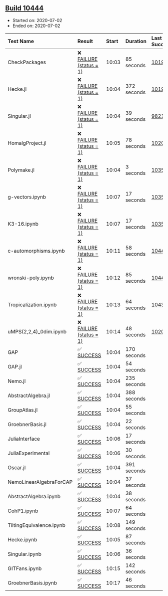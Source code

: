 ## [Build 10444](https://oscarci.mathematik.uni-kl.de/job/oscar/10444/)

* Started on: 2020-07-02
* Ended on: 2020-07-02

| Test Name    | Result | Start | Duration | Last Success | First Failure |
|:-------------|:-------|:------|:---------|:-------------|:--------------|
| CheckPackages | ❌ [FAILURE (status = 1)](https://oscarci.mathematik.uni-kl.de/job/oscar/10444/artifact/logs/build-10444/CheckPackages.log) | 10:03 | 85 seconds | [10197](https://oscarci.mathematik.uni-kl.de/job/oscar/10197/) | [10198](https://oscarci.mathematik.uni-kl.de/job/oscar/10198/) |
| Hecke.jl | ❌ [FAILURE (status = 1)](https://oscarci.mathematik.uni-kl.de/job/oscar/10444/artifact/logs/build-10444/Hecke.jl.log) | 10:04 | 372 seconds | [10197](https://oscarci.mathematik.uni-kl.de/job/oscar/10197/) | [10198](https://oscarci.mathematik.uni-kl.de/job/oscar/10198/) |
| Singular.jl | ❌ [FAILURE (status = 1)](https://oscarci.mathematik.uni-kl.de/job/oscar/10444/artifact/logs/build-10444/Singular.jl.log) | 10:04 | 39 seconds | [9821](https://oscarci.mathematik.uni-kl.de/job/oscar/9821/) | [9822](https://oscarci.mathematik.uni-kl.de/job/oscar/9822/) |
| HomalgProject.jl | ❌ [FAILURE (status = 1)](https://oscarci.mathematik.uni-kl.de/job/oscar/10444/artifact/logs/build-10444/HomalgProject.jl.log) | 10:05 | 78 seconds | [10209](https://oscarci.mathematik.uni-kl.de/job/oscar/10209/) | [10210](https://oscarci.mathematik.uni-kl.de/job/oscar/10210/) |
| Polymake.jl | ❌ [FAILURE (status = 1)](https://oscarci.mathematik.uni-kl.de/job/oscar/10444/artifact/logs/build-10444/Polymake.jl.log) | 10:04 | 3 seconds | [10356](https://oscarci.mathematik.uni-kl.de/job/oscar/10356/) | [10357](https://oscarci.mathematik.uni-kl.de/job/oscar/10357/) |
| g-vectors.ipynb | ❌ [FAILURE (status = 1)](https://oscarci.mathematik.uni-kl.de/job/oscar/10444/artifact/logs/build-10444/g-vectors.ipynb.log) | 10:07 | 17 seconds | [10356](https://oscarci.mathematik.uni-kl.de/job/oscar/10356/) | [10357](https://oscarci.mathematik.uni-kl.de/job/oscar/10357/) |
| K3-16.ipynb | ❌ [FAILURE (status = 1)](https://oscarci.mathematik.uni-kl.de/job/oscar/10444/artifact/logs/build-10444/K3-16.ipynb.log) | 10:07 | 17 seconds | [10356](https://oscarci.mathematik.uni-kl.de/job/oscar/10356/) | [10357](https://oscarci.mathematik.uni-kl.de/job/oscar/10357/) |
| c-automorphisms.ipynb | ❌ [FAILURE (status = 1)](https://oscarci.mathematik.uni-kl.de/job/oscar/10444/artifact/logs/build-10444/c-automorphisms.ipynb.log) | 10:11 | 58 seconds | [10443](https://oscarci.mathematik.uni-kl.de/job/oscar/10443/) | [10444](https://oscarci.mathematik.uni-kl.de/job/oscar/10444/) |
| wronski-poly.ipynb | ❌ [FAILURE (status = 1)](https://oscarci.mathematik.uni-kl.de/job/oscar/10444/artifact/logs/build-10444/wronski-poly.ipynb.log) | 10:12 | 85 seconds | [10440](https://oscarci.mathematik.uni-kl.de/job/oscar/10440/) | [10441](https://oscarci.mathematik.uni-kl.de/job/oscar/10441/) |
| Tropicalization.ipynb | ❌ [FAILURE (status = 1)](https://oscarci.mathematik.uni-kl.de/job/oscar/10444/artifact/logs/build-10444/Tropicalization.ipynb.log) | 10:13 | 64 seconds | [10439](https://oscarci.mathematik.uni-kl.de/job/oscar/10439/) | [10440](https://oscarci.mathematik.uni-kl.de/job/oscar/10440/) |
| uMPS(2,2,4)_0dim.ipynb | ❌ [FAILURE (status = 1)](https://oscarci.mathematik.uni-kl.de/job/oscar/10444/artifact/logs/build-10444/uMPS-2-2-4-_0dim.ipynb.log) | 10:14 | 48 seconds | [10209](https://oscarci.mathematik.uni-kl.de/job/oscar/10209/) | [10210](https://oscarci.mathematik.uni-kl.de/job/oscar/10210/) |
| GAP | ✅ [SUCCESS](https://oscarci.mathematik.uni-kl.de/job/oscar/10444/artifact/logs/build-10444/GAP.log) | 10:04 | 170 seconds |  |  |
| GAP.jl | ✅ [SUCCESS](https://oscarci.mathematik.uni-kl.de/job/oscar/10444/artifact/logs/build-10444/GAP.jl.log) | 10:04 | 54 seconds |  |  |
| Nemo.jl | ✅ [SUCCESS](https://oscarci.mathematik.uni-kl.de/job/oscar/10444/artifact/logs/build-10444/Nemo.jl.log) | 10:04 | 235 seconds |  |  |
| AbstractAlgebra.jl | ✅ [SUCCESS](https://oscarci.mathematik.uni-kl.de/job/oscar/10444/artifact/logs/build-10444/AbstractAlgebra.jl.log) | 10:04 | 388 seconds |  |  |
| GroupAtlas.jl | ✅ [SUCCESS](https://oscarci.mathematik.uni-kl.de/job/oscar/10444/artifact/logs/build-10444/GroupAtlas.jl.log) | 10:04 | 55 seconds |  |  |
| GroebnerBasis.jl | ✅ [SUCCESS](https://oscarci.mathematik.uni-kl.de/job/oscar/10444/artifact/logs/build-10444/GroebnerBasis.jl.log) | 10:04 | 22 seconds |  |  |
| JuliaInterface | ✅ [SUCCESS](https://oscarci.mathematik.uni-kl.de/job/oscar/10444/artifact/logs/build-10444/JuliaInterface.log) | 10:06 | 17 seconds |  |  |
| JuliaExperimental | ✅ [SUCCESS](https://oscarci.mathematik.uni-kl.de/job/oscar/10444/artifact/logs/build-10444/JuliaExperimental.log) | 10:06 | 30 seconds |  |  |
| Oscar.jl | ✅ [SUCCESS](https://oscarci.mathematik.uni-kl.de/job/oscar/10444/artifact/logs/build-10444/Oscar.jl.log) | 10:04 | 391 seconds |  |  |
| NemoLinearAlgebraForCAP | ✅ [SUCCESS](https://oscarci.mathematik.uni-kl.de/job/oscar/10444/artifact/logs/build-10444/NemoLinearAlgebraForCAP.log) | 10:04 | 37 seconds |  |  |
| AbstractAlgebra.ipynb | ✅ [SUCCESS](https://oscarci.mathematik.uni-kl.de/job/oscar/10444/artifact/logs/build-10444/AbstractAlgebra.ipynb.log) | 10:04 | 38 seconds |  |  |
| CohP1.ipynb | ✅ [SUCCESS](https://oscarci.mathematik.uni-kl.de/job/oscar/10444/artifact/logs/build-10444/CohP1.ipynb.log) | 10:07 | 64 seconds |  |  |
| TiltingEquivalence.ipynb | ✅ [SUCCESS](https://oscarci.mathematik.uni-kl.de/job/oscar/10444/artifact/logs/build-10444/TiltingEquivalence.ipynb.log) | 10:08 | 149 seconds |  |  |
| Hecke.ipynb | ✅ [SUCCESS](https://oscarci.mathematik.uni-kl.de/job/oscar/10444/artifact/logs/build-10444/Hecke.ipynb.log) | 10:05 | 87 seconds |  |  |
| Singular.ipynb | ✅ [SUCCESS](https://oscarci.mathematik.uni-kl.de/job/oscar/10444/artifact/logs/build-10444/Singular.ipynb.log) | 10:06 | 36 seconds |  |  |
| GITFans.ipynb | ✅ [SUCCESS](https://oscarci.mathematik.uni-kl.de/job/oscar/10444/artifact/logs/build-10444/GITFans.ipynb.log) | 10:15 | 142 seconds |  |  |
| GroebnerBasis.ipynb | ✅ [SUCCESS](https://oscarci.mathematik.uni-kl.de/job/oscar/10444/artifact/logs/build-10444/GroebnerBasis.ipynb.log) | 10:17 | 46 seconds |  |  |
